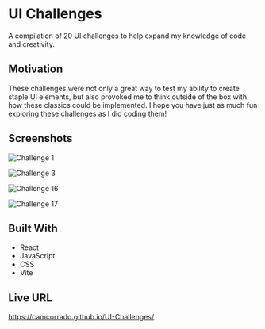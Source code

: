 # UI Challenges

A compilation of 20 UI challenges to help expand my knowledge of code and creativity.

## Motivation

These challenges were not only a great way to test my ability to create staple UI elements, but also provoked me to think outside of the box with how these classics could be implemented. I hope you have just as much fun exploring these challenges as I did coding them!

## Screenshots

![Challenge 1](https://i.imgur.com/ObhcIxJ.png)

![Challenge 3](https://i.imgur.com/H692DfX.png)

![Challenge 16](https://i.imgur.com/SyP93qG.png)

![Challenge 17](https://i.imgur.com/PR6KZg7.png)

## Built With

- React
- JavaScript
- CSS
- Vite

## Live URL

https://camcorrado.github.io/UI-Challenges/
